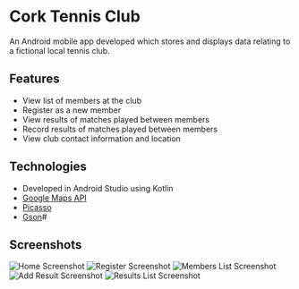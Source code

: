 # Cork Tennis Club

An Android mobile app developed which stores and displays data relating to a fictional local tennis club.

## Features

- View list of members at the club
- Register as a new member
- View results of matches played between members
- Record results of matches played between members
- View club contact information and location

## Technologies

- Developed in Android Studio using Kotlin
- [Google Maps API](https://developers.google.com/maps)
- [Picasso](https://square.github.io/picasso/)
- [Gson](https://github.com/google/gson)#

## Screenshots

![Home Screenshot](img/home-screenshot.png)
![Register Screenshot](img/register-screenshot.png)
![Members List Screenshot](img/members-list-screenshot.png)
![Add Result Screenshot](img/add-result-screenshot.png)
![Results List Screenshot](img/results-list-screenshot.png)